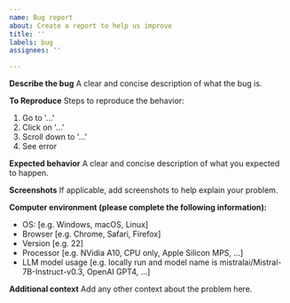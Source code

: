 ```yaml
---
name: Bug report
about: Create a report to help us improve
title: ''
labels: bug
assignees: ''

---
```


**Describe the bug**
A clear and concise description of what the bug is.

**To Reproduce**
Steps to reproduce the behavior:
1. Go to '...'
2. Click on '...'
3. Scroll down to '...'
4. See error

**Expected behavior**
A clear and concise description of what you expected to happen.

**Screenshots**
If applicable, add screenshots to help explain your problem.

**Computer environment (please complete the following information):**
 - OS: [e.g. Windows, macOS, Linux]
 - Browser [e.g. Chrome, Safari, Firefox]
 - Version [e.g. 22]
 - Processor [e.g. NVidia A10, CPU only, Apple Silicon MPS, ...]
 - LLM model usage [e.g. locally run and model name is mistralai/Mistral-7B-Instruct-v0.3, OpenAI GPT4, ...]

**Additional context**
Add any other context about the problem here.
